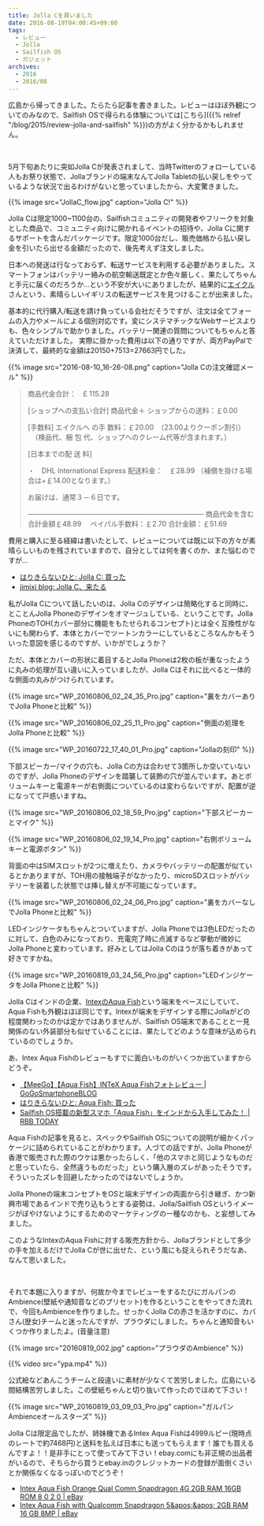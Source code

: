 ```yaml
---
title: Jolla Cを買いました
date: 2016-08-19T04:00:45+09:00
tags:
  - レビュー
  - Jolla
  - Sailfish OS
  - ガジェット
archives:
  - 2016
  - 2016/08
---
```


広島から帰ってきました。たらたら記事を書きました。レビューはほぼ外観についてのみなので、Sailfish OSで得られる体験については[こちら]({{% relref "/blog/2015/review-jolla-and-sailfish" %}})の方がよく分かるかもしれません。

<br>

5月下旬あたりに突如Jolla Cが発表されまして、当時Twitterのフォローしている人もお祭り状態で、Jollaブランドの端末なんてJolla Tabletの払い戻しをやっているような状況で出るわけがないと思っていましたから、大変驚きました。

{{% image src="JollaC_flow.jpg" caption="Jolla C!" %}}

Jolla Cは限定1000~1100台の、Sailfishコミュニティの開発者やフリークを対象とした商品で、コミュニティ向けに開かれるイベントの招待や、Jolla Cに関するサポートを含んだパッケージです。限定1000台だし、販売価格から払い戻し金を引いたら出せる金額だったので、後先考えず注文しました。

日本への発送は行なっておらず、転送サービスを利用する必要がありました。スマートフォンはバッテリー絡みの航空輸送既定とか色々厳しく、果たしてちゃんと手元に届くのだろうか…という不安が大いにありましたが、結果的に[エイクル](http://www.eikuru.com)さんという、素晴らしいイギリスの転送サービスを見つけることが出来ました。

基本的に代行購入/転送を請け負っている会社だそうですが、注文は全てフォームの入力やメールによる個別対応です。変にシステマチックなWebサービスよりも、色々シンプルで助かりました。バッテリー関連の質問についてもちゃんと答えていただけました。
実際に掛かった費用は以下の通りですが、両方PayPalで決済して、最終的な金額は20150+7513=27663円でした。

{{% image src="2016-08-10_16-26-08.png" caption="Jolla Cの注文確認メール" %}}

>  商品代金合計：　£ 115.28
>
>  [ショップへの支払い合計]
>  商品代金＋ ショップからの送料：￡0.00
>
>  [手数料]
>  エイクルへ の手 数料：￡20.00　（23.00よりクーポン割引）
>  　（検品代、梱 包 代、ショップへのクレーム代等が含まれます。）
>
>  [日本までの配 送 料]
>
>  ・　DHL  International Express
>  配送料金：　￡28.99
>  （補償を掛ける場合は+￡14.00となります。）
>
>  お届けは、通常３－６日です。
>
>  ────────────────────────────────────
>  商品代金を含む合計金額￡48.99　
>  ペイパル手数料：￡2.70
>  合計金額：￡51.69

費用と購入に至る経緯は書いたとして、レビューについては既に以下の方々が素晴らしいものを残されていますので、自分としては何を書くのか、また悩むのですが…

- [はりきらないひと: Jolla C: 買った](http://helicalgear.blogspot.jp/2016/07/jolla-c.html)
- [jimixi blog: Jolla C、来たる](http://jiminynseries.seesaa.net/article/440284685.html)

私がJolla Cについて話したいのは、Jolla Cのデザインは簡略化すると同時に、とことんJolla Phoneのデザインをオマージュしている、ということです。Jolla PhoneのTOH(カバー部分に機能をもたせられるコンセプト)とは全く互換性がないにも関わらず、本体とカバーでツートンカラーにしているところなんかもそういった意図を感じるのですが、いかがでしょうか？

ただ、本体とカバーの形状に着目するとJolla Phoneは2枚の板が重なったように丸みの処理が互い違いに入っていましたが、Jolla Cはそれに比べると一体的な側面の丸みがつけられています。

{{% image src="WP_20160806_02_24_35_Pro.jpg" caption="裏をカバーありでJolla Phoneと比較" %}}

{{% image src="WP_20160806_02_25_11_Pro.jpg" caption="側面の処理をJolla Phoneと比較" %}}

{{% image src="WP_20160722_17_40_01_Pro.jpg" caption="Jollaの刻印" %}}

下部スピーカー/マイクの穴も、Jolla Cの方は合わせて3箇所しか空いていないのですが、Jolla Phoneのデザインを踏襲して装飾の穴が並んでいます。あとボリュームキーと電源キーが右側面についているのは変わらないですが、配置が逆になってて戸惑いますね。

{{% image src="WP_20160806_02_18_59_Pro.jpg" caption="下部スピーカーとマイク" %}}

{{% image src="WP_20160806_02_19_14_Pro.jpg" caption="右側ボリュームキーと電源ボタン" %}}

背面の中はSIMスロットが2つに増えたり、カメラやバッテリーの配置が似ているとかありますが、TOH用の接触端子がなかったり、microSDスロットがバッテリーを装着した状態では挿し替えが不可能になっています。

{{% image src="WP_20160806_02_24_06_Pro.jpg" caption="裏をカバーなしでJolla Phoneと比較" %}}

LEDインジケータもちゃんとついていますが、Jolla Phoneでは3色LEDだったのに対して、白色のみになっており、充電完了時に点滅するなど挙動が微妙にJolla Phoneと変わっています。好みとしてはJolla Cのほうが落ち着きがあって好きですかね。

{{% image src="WP_20160819_03_24_56_Pro.jpg" caption="LEDインジケータをJolla Phoneと比較" %}}

Jolla Cはインドの企業、[IntexのAqua Fish](http://www.intex.in/mobile/smartphone/aqua-fish/)という端末をベースにしていて、Aqua Fishも外観はほぼ同じです。Intexが端末をデザインする際にJollaがどの程度関わったのかは定かではありませんが、Sailfish OS端末であることと一見関係のない外装部分も似せていることには、果たしてどのような意味が込められているのでしょうか。

あ、Intex Aqua Fishのレビューもすでに面白いものがいくつか出ていますからどうぞ。

- [【MeeGo】【Aqua Fish】INTeX Aqua Fishフォトレビュー | GoGoSmartphoneBLOG](http://gogosmartphone.main.jp/blog/?p=5100)
- [はりきらないひと: Aqua Fish: 買った](http://helicalgear.blogspot.jp/2016/08/aqua-fish.html)
- [Sailfish OS搭載の新型スマホ「Aqua Fish」をインドから入手してみた！ | RBB TODAY](http://www.rbbtoday.com/article/2016/08/16/144402.html)

Aqua Fishの記事を見ると、スペックやSailfish OSについての説明が細かくパッケージに詰められていることがわかります。人づての話ですが、Jolla Phoneが香港で販売された際のウケは悪かったらしく、「他のスマホと同じようなものだと思っていたら、全然違うものだった」という購入層のズレがあったそうです。そういったズレを回避したかったのではないでしょうか。

Jolla Phoneの端末コンセプトをOSと端末デザインの両面から引き継ぎ、かつ新興市場であるインドで売り込もうとする姿勢は、Jolla/Sailfish OSというイメージがぼやけないようにするためのマーケティングの一種なのかも、と妄想してみました。

このようなIntexのAqua Fishに対する販売方針から、Jollaブランドとして多少の手を加えるだけでJolla
Cが世に出せた、という風にも捉えられそうだなあ、なんて思いました。

<br>

それで本題に入りますが、何故か今までレビューをするたびにガルパンのAmbience(壁紙や通知音などのプリセット)を作るということをやってきた流れで、今回もAmbienceを作りました。せっかくJolla
Cの赤さを活かすのに、カバさん(歴女)チームと迷ったんですが、プラウダにしました。ちゃんと通知音もいくつか作りましたよ。(音量注意)

{{% image src="20160819_002.jpg" caption="プラウダのAmbience" %}}

{{% video src="ypa.mp4" %}}

公式絵などあんこうチームと段違いに素材が少なくて苦労しました。広島にいる間結構苦労しました。この壁紙ちゃんと切り抜いて作ったのでほめて下さい！

{{% image src="WP_20160819_03_09_03_Pro.jpg" caption="ガルパンAmbienceオールスターズ" %}}

Jolla Cは限定品でしたが、姉妹機であるIntex Aqua Fishは4999ルピー(現時点のレートで約7468円)と送料を払えば日本にも送ってもらえます！誰でも買えるんですよ！！是非手にとって使ってみて下さい！ebay.comにも非正規の出品者がいるので、そちらから買うとebay.inのクレジットカードの登録が面倒くさいとか関係なくなるっぽいのでどうぞ！

- [Intex Aqua Fish Orange Qual Comm Snapdragon 4G 2GB RAM 16GB ROM 8 0 2 0 | eBay](http://www.ebay.in/itm/Intex-Aqua-FISH-Orange-Qual-Comm-Snapdragon-4G-2GB-RAM-16GB-ROM-8-0-2-0-/142056036614?hash=item2113331906:g:U4AAAOSwIgNXidoG)
- [Intex Aqua Fish with Qualcomm Snapdragon 5\&apos;\&apos; 2GB RAM 16 GB 8MP | eBay](http://www.ebay.com/itm/Intex-Aqua-Fish-with-Qualcomm-Snapdragon-5-2GB-RAM-16-GB-8MP/282128959911?_trksid=p2047675.c100009.m1982)
